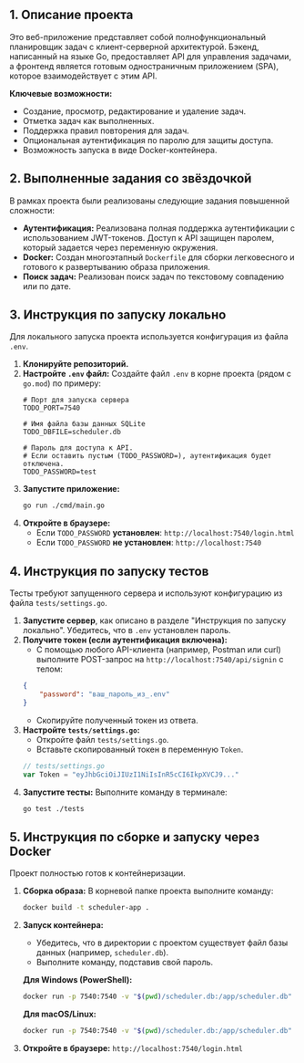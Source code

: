 ## 1. Описание проекта

Это веб-приложение представляет собой полнофункциональный планировщик задач с клиент-серверной архитектурой. Бэкенд, написанный на языке Go, предоставляет API для управления задачами, а фронтенд является готовым одностраничным приложением (SPA), которое взаимодействует с этим API.

**Ключевые возможности:**
*   Создание, просмотр, редактирование и удаление задач.
*   Отметка задач как выполненных.
*   Поддержка правил повторения для задач.
*   Опциональная аутентификация по паролю для защиты доступа.
*   Возможность запуска в виде Docker-контейнера.

## 2. Выполненные задания со звёздочкой

В рамках проекта были реализованы следующие задания повышенной сложности:

*   **Аутентификация:** Реализована полная поддержка аутентификации с использованием JWT-токенов. Доступ к API защищен паролем, который задается через переменную окружения.
*   **Docker:** Создан многоэтапный `Dockerfile` для сборки легковесного и готового к развертыванию образа приложения.
*   **Поиск задач:** Реализован поиск задач по текстовому совпадению или по дате.

## 3. Инструкция по запуску локально

Для локального запуска проекта используется конфигурация из файла `.env`.

1.  **Клонируйте репозиторий.**
2.  **Настройте `.env` файл:**
    Создайте файл `.env` в корне проекта (рядом с `go.mod`) по примеру:
    ```env
    # Порт для запуска сервера
    TODO_PORT=7540

    # Имя файла базы данных SQLite
    TODO_DBFILE=scheduler.db

    # Пароль для доступа к API.
    # Если оставить пустым (TODO_PASSWORD=), аутентификация будет отключена.
    TODO_PASSWORD=test
    ```
3.  **Запустите приложение:**
    ```bash
    go run ./cmd/main.go
    ```
4.  **Откройте в браузере:**
    *   Если `TODO_PASSWORD` **установлен**: `http://localhost:7540/login.html`
    *   Если `TODO_PASSWORD` **не установлен**: `http://localhost:7540`

## 4. Инструкция по запуску тестов

Тесты требуют запущенного сервера и используют конфигурацию из файла `tests/settings.go`.

1.  **Запустите сервер**, как описано в разделе "Инструкция по запуску локально". Убедитесь, что в `.env` установлен пароль.
2.  **Получите токен (если аутентификация включена):**
    *   С помощью любого API-клиента (например, Postman или curl) выполните POST-запрос на `http://localhost:7540/api/signin` с телом:
      ```json
      {
          "password": "ваш_пароль_из_.env"
      }
      ```
    *   Скопируйте полученный токен из ответа.
3.  **Настройте `tests/settings.go`:**
    *   Откройте файл `tests/settings.go`.
    *   Вставьте скопированный токен в переменную `Token`.
      ```go
      // tests/settings.go
      var Token = "eyJhbGciOiJIUzI1NiIsInR5cCI6IkpXVCJ9..."
      ```
4.  **Запустите тесты:**
    Выполните команду в терминале:
    ```bash
    go test ./tests
    ```

## 5. Инструкция по сборке и запуску через Docker

Проект полностью готов к контейнеризации.

1.  **Сборка образа:**
    В корневой папке проекта выполните команду:
    ```bash
    docker build -t scheduler-app .
    ```
2.  **Запуск контейнера:**
    *   Убедитесь, что в директории с проектом существует файл базы данных (например, `scheduler.db`).
    *   Выполните команду, подставив свой пароль.

    **Для Windows (PowerShell):**
    ```bash
    docker run -p 7540:7540 -v "$(pwd)/scheduler.db:/app/scheduler.db" -e TODO_PASSWORD="your_strong_password" -e TODO_DBFILE="scheduler.db" --rm scheduler-app
    ```

    **Для macOS/Linux:**
    ```bash
    docker run -p 7540:7540 -v "$(pwd)/scheduler.db:/app/scheduler.db" -e TODO_PASSWORD="your_strong_password" -e TODO_DBFILE="scheduler.db" --rm scheduler-app
    ```
3.  **Откройте в браузере:** `http://localhost:7540/login.html`
